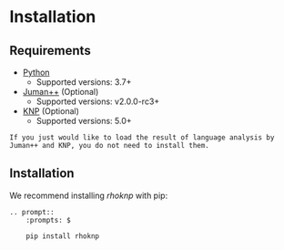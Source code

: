 # Installation

## Requirements

- [Python](https://python.org/)
  - Supported versions: 3.7+
- [Juman++](https://github.com/ku-nlp/jumanpp) (Optional)
  - Supported versions: v2.0.0-rc3+
- [KNP](https://github.com/ku-nlp/knp) (Optional)
  - Supported versions: 5.0+

```{note}
If you just would like to load the result of language analysis by Juman++ and KNP, you do not need to install them.
```

## Installation

We recommend installing _rhoknp_ with pip:

```{eval-rst}
.. prompt::
    :prompts: $

    pip install rhoknp
```
